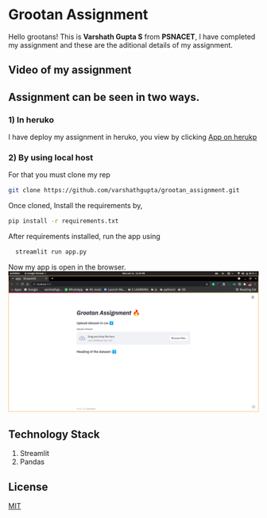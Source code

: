 # Grootan Assignment
 Hello grootans! This is **Varshath Gupta S** from **PSNACET**, 
 I have completed my assignment and these are the aditional details of my assignment.
 ## Video of my assignment

 ## Assignment can be seen in two ways.

 ### 1) In heruko
  I have deploy my assignment in heruko, you view by clicking
  [App on herukp](https://grooton-assignment.herokuapp.com/)

  ### 2) By using local host

  For that you must clone my rep
  ```bash
  git clone https://github.com/varshathgupta/grootan_assignment.git
```
Once cloned, Install the requirements by,

```bash
pip install -r requirements.txt 
```

After requirements installed, run  the app using
```bash
  streamlit run app.py

```
Now my app is open in the browser.
![first](src/image/1.png)

## Technology Stack

1. Streamlit
2. Pandas

## License
[MIT](https://choosealicense.com/licenses/mit/)